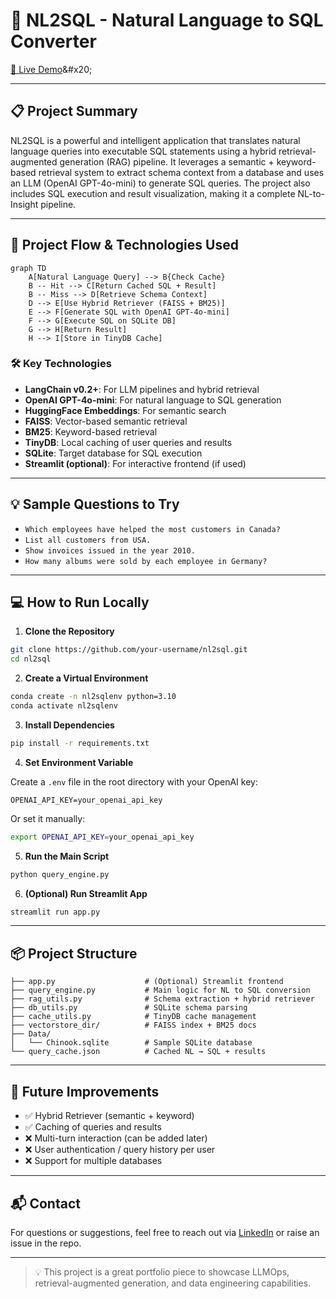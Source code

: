 # 🧠 NL2SQL - Natural Language to SQL Converter

[🔗 Live Demo]([https://your-deployed-url.com](https://nl-to-sql-agsvfyssklnjvtrqp5jsbe.streamlit.app/))&#x20;

---

## 📋 Project Summary

NL2SQL is a powerful and intelligent application that translates natural language queries into executable SQL statements using a hybrid retrieval-augmented generation (RAG) pipeline. It leverages a semantic + keyword-based retrieval system to extract schema context from a database and uses an LLM (OpenAI GPT-4o-mini) to generate SQL queries. The project also includes SQL execution and result visualization, making it a complete NL-to-Insight pipeline.

---

## 🔄 Project Flow & Technologies Used

```
graph TD
    A[Natural Language Query] --> B{Check Cache}
    B -- Hit --> C[Return Cached SQL + Result]
    B -- Miss --> D[Retrieve Schema Context]
    D --> E[Use Hybrid Retriever (FAISS + BM25)]
    E --> F[Generate SQL with OpenAI GPT-4o-mini]
    F --> G[Execute SQL on SQLite DB]
    G --> H[Return Result]
    H --> I[Store in TinyDB Cache]
```

### 🛠️ Key Technologies

- **LangChain v0.2+**: For LLM pipelines and hybrid retrieval
- **OpenAI GPT-4o-mini**: For natural language to SQL generation
- **HuggingFace Embeddings**: For semantic search
- **FAISS**: Vector-based semantic retrieval
- **BM25**: Keyword-based retrieval
- **TinyDB**: Local caching of user queries and results
- **SQLite**: Target database for SQL execution
- **Streamlit (optional)**: For interactive frontend (if used)

---

## 💡 Sample Questions to Try

- `Which employees have helped the most customers in Canada?`
- `List all customers from USA.`
- `Show invoices issued in the year 2010.`
- `How many albums were sold by each employee in Germany?`

---

## 💻 How to Run Locally

1. **Clone the Repository**

```bash
git clone https://github.com/your-username/nl2sql.git
cd nl2sql
```

2. **Create a Virtual Environment**

```bash
conda create -n nl2sqlenv python=3.10
conda activate nl2sqlenv
```

3. **Install Dependencies**

```bash
pip install -r requirements.txt
```

4. **Set Environment Variable**

Create a `.env` file in the root directory with your OpenAI key:

```env
OPENAI_API_KEY=your_openai_api_key
```

Or set it manually:

```bash
export OPENAI_API_KEY=your_openai_api_key
```

5. **Run the Main Script**

```bash
python query_engine.py
```

6. **(Optional) Run Streamlit App**

```bash
streamlit run app.py
```

---

## 📦 Project Structure

```
├── app.py                    # (Optional) Streamlit frontend
├── query_engine.py           # Main logic for NL to SQL conversion
├── rag_utils.py              # Schema extraction + hybrid retriever
├── db_utils.py               # SQLite schema parsing
├── cache_utils.py            # TinyDB cache management
├── vectorstore_dir/          # FAISS index + BM25 docs
├── Data/
│   └── Chinook.sqlite        # Sample SQLite database
└── query_cache.json          # Cached NL → SQL + results
```

---

## 🧐 Future Improvements

- ✅ Hybrid Retriever (semantic + keyword)
- ✅ Caching of queries and results
- ❌ Multi-turn interaction (can be added later)
- ❌ User authentication / query history per user
- ❌ Support for multiple databases

---

## 📬 Contact

For questions or suggestions, feel free to reach out via [LinkedIn](https://linkedin.com/in/your-profile) or raise an issue in the repo.

---

> 💡 This project is a great portfolio piece to showcase LLMOps, retrieval-augmented generation, and data engineering capabilities.

